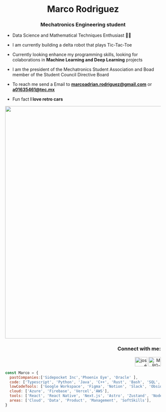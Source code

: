 
<h1 align="center"> Marco Rodriguez
<h3 align="center">Mechatronics Engineering student</h3>


-  Data Science and Mathematical Techniques Enthusiast 🤖💡
  
-  I am currently building a delta robot that plays Tic-Tac-Toe 
  
-  Currently looking enhance my programming skills, looking for colaborations in **Machine Learning and Deep Learning** projects

-  I am the president of the Mechatronics Student Association and Boad member of the Student Council Directive Board

-  To reach me send a Email to **marcoadrian.rodriguez@gmail.com** or **a01635461@tec.mx**
  
-  Fun fact **I love retro cars**

<p align="center">
  <img src="https://media2.giphy.com/media/v1.Y2lkPTc5MGI3NjExdXZhNjByOHQ0dzd1cXEzbnV6cTFvdTFqcjV5OHAxbjE3ZnZqOTQxeSZlcD12MV9pbnRlcm5hbF9naWZfYnlfaWQmY3Q9Zw/W4feZLAP2y5JlUngau/giphy.gif" width="750" />
</p>

<h3 align="right">Connect with me:</h3>
<p align="right">
<a href="https://www.linkedin.com/in/jos%C3%A9-mar%C3%ADa-soto-valenzuela-070a2626b/" target="blank"><img align="center" src="https://raw.githubusercontent.com/rahuldkjain/github-profile-readme-generator/master/src/images/icons/Social/linked-in-alt.svg" alt="josé maría soto valenzuela" height="30" width="40" /></a>
<a href="https://www.leetcode.com/gorchon" target="blank"><img align="center" src="https://raw.githubusercontent.com/rahuldkjain/github-profile-readme-generator/master/src/images/icons/Social/leet-code.svg" alt="MRG-18" height="30" width="40" /></a>
</p>

```javascript
const Marco = {
  pastCompanies:['Sidepocket Inc','Phoenix Eye', 'Oracle' ],
  code: ['Typescript', 'Python', 'Java', 'C++', 'Rust', 'Bash', 'SQL', 'R'],
  lowCodeTools: ['Google Workspace', 'Figma', 'Notion', 'Slack', 'Obsidian'],
  cloud: ['Azure', 'Firebase', 'Vercel','AWS'],
  tools: ['React', 'React Native', 'Next.js', 'Astro', 'Zustand', 'NodeJS', 'NestJS', 'Keras', 'Scikit-learn', 'Pandas', 'NumPy', 'OpenCV', 'Streamlit', 'AWS', 'Firebase', 'Supabase', 'MySQL', 'Git', 'GitHub', 'Linux Shell', 'Linux Environment', 'T3 Stack'],
  areas: ['Cloud', 'Data', 'Product', 'Management', 'SoftSkills'],
}

```
